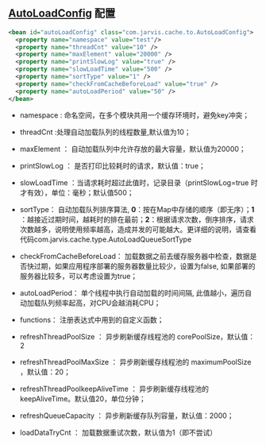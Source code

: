 ## [AutoLoadConfig](../src/main/java/com/jarvis/cache/to/AutoLoadConfig.java "AutoLoadConfig") 配置

```xml
<bean id="autoLoadConfig" class="com.jarvis.cache.to.AutoLoadConfig">
  <property name="namespace" value="test"/>
  <property name="threadCnt" value="10" />
  <property name="maxElement" value="20000" />
  <property name="printSlowLog" value="true" />
  <property name="slowLoadTime" value="500" />
  <property name="sortType" value="1" />
  <property name="checkFromCacheBeforeLoad" value="true" />
  <property name="autoLoadPeriod" value="50" />
</bean>
```

* namespace : 命名空间，在多个模块共用一个缓存环境时，避免key冲突；

* threadCnt :处理自动加载队列的线程数量,默认值为10；

* maxElement ： 自动加载队列中允许存放的最大容量，默认值为20000；

* printSlowLog ： 是否打印比较耗时的请求，默认值：true；

* slowLoadTime ：当请求耗时超过此值时，记录目录（printSlowLog=true 时才有效），单位：毫秒；默认值500；
* sortType： 自动加载队列排序算法, **0**：按在Map中存储的顺序（即无序）；**1** ：越接近过期时间，越耗时的排在最前；**2**：根据请求次数，倒序排序，请求次数越多，说明使用频率越高，造成并发的可能越大。更详细的说明，请查看代码com.jarvis.cache.type.AutoLoadQueueSortType

* checkFromCacheBeforeLoad： 加载数据之前去缓存服务器中检查，数据是否快过期，如果应用程序部署的服务器数量比较少，设置为false, 如果部署的服务器比较多，可以考虑设置为true；

* autoLoadPeriod： 单个线程中执行自动加载的时间间隔, 此值越小，遍历自动加载队列频率起高，对CPU会越消耗CPU；

* functions： 注册表达式中用到的自定义函数；

* refreshThreadPoolSize ： 异步刷新缓存线程池的 corePoolSize，默认值：2

* refreshThreadPoolMaxSize ： 异步刷新缓存线程池的 maximumPoolSize ，默认值：20；

* refreshThreadPoolkeepAliveTime ： 异步刷新缓存线程池的 keepAliveTime。默认值20，单位分钟；

* refreshQueueCapacity ： 异步刷新缓存队列容量，默认值：2000；

* loadDataTryCnt ： 加载数据重试次数，默认值为1（即不尝试）